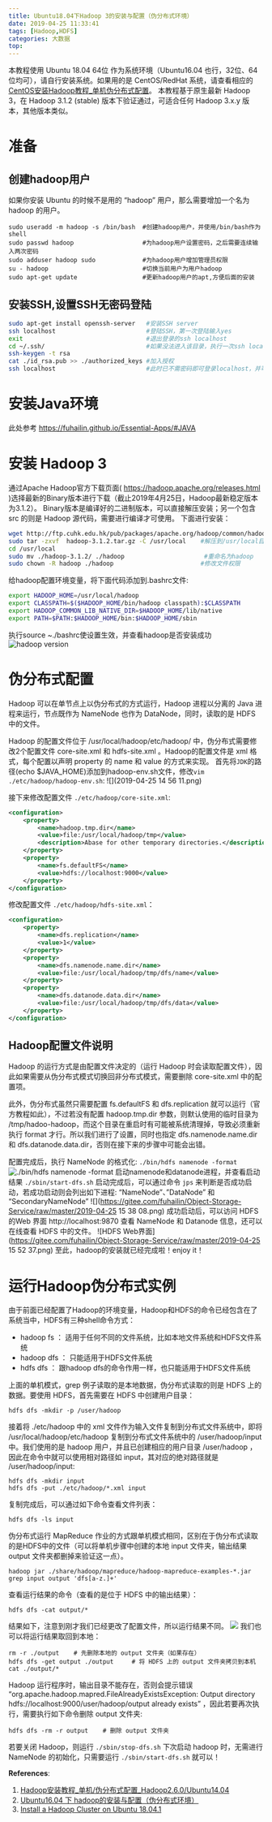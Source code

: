 ```yaml
---
title: Ubuntu18.04下Hadoop 3的安装与配置（伪分布式环境）
date: 2019-04-25 11:33:41
tags: [Hadoop,HDFS]
categories: 大数据
top:
---
```

本教程使用 Ubuntu 18.04 64位 作为系统环境（Ubuntu16.04 也行，32位、64位均可），请自行安装系统。如果用的是 CentOS/RedHat 系统，请查看相应的[CentOS安装Hadoop教程_单机伪分布式配置](http://dblab.xmu.edu.cn/blog/install-hadoop-in-centos/)。
本教程基于原生最新 Hadoop 3，在 Hadoop 3.1.2 (stable) 版本下验证通过，可适合任何 Hadoop 3.x.y 版本，其他版本类似。
<!-- more -->
# 准备
## 创建hadoop用户
如果你安装 Ubuntu 的时候不是用的 “hadoop” 用户，那么需要增加一个名为 hadoop 的用户。
```Shell
sudo useradd -m hadoop -s /bin/bash  #创建hadoop用户，并使用/bin/bash作为shell
sudo passwd hadoop                   #为hadoop用户设置密码，之后需要连续输入两次密码
sudo adduser hadoop sudo             #为hadoop用户增加管理员权限
su - hadoop                          #切换当前用户为用户hadoop
sudo apt-get update                  #更新hadoop用户的apt,方便后面的安装
```
## 安装SSH,设置SSH无密码登陆
```bash
sudo apt-get install openssh-server   #安装SSH server
ssh localhost                         #登陆SSH，第一次登陆输入yes
exit                                  #退出登录的ssh localhost
cd ~/.ssh/                            #如果没法进入该目录，执行一次ssh localhost
ssh-keygen -t rsa　　
cat ./id_rsa.pub >> ./authorized_keys #加入授权
ssh localhost                         #此时已不需密码即可登录localhost，并可见下图。如果失败则可以搜索SSH免密码登录来寻求答案
```

# 安装Java环境
此处参考 https://fuhailin.github.io/Essential-Apps/#JAVA
# 安装 Hadoop 3
通过Apache Hadoop官方下载页面( https://hadoop.apache.org/releases.html )选择最新的Binary版本进行下载（截止2019年4月25日，Hadoop最新稳定版本为3.1.2）。
Binary版本是编译好的二进制版本，可以直接解压安装；另一个包含 src 的则是 Hadoop 源代码，需要进行编译才可使用。
下面进行安装：
```bash
wget http://ftp.cuhk.edu.hk/pub/packages/apache.org/hadoop/common/hadoop-3.1.2/hadoop-3.1.2.tar.gz
sudo tar -zxvf  hadoop-3.1.2.tar.gz -C /usr/local    #解压到/usr/local目录下
cd /usr/local
sudo mv ./hadoop-3.1.2/ ./hadoop                      #重命名为hadoop
sudo chown -R hadoop ./hadoop                        #修改文件权限
```
给hadoop配置环境变量，将下面代码添加到.bashrc文件:
```bash
export HADOOP_HOME=/usr/local/hadoop
export CLASSPATH=$($HADOOP_HOME/bin/hadoop classpath):$CLASSPATH
export HADOOP_COMMON_LIB_NATIVE_DIR=$HADOOP_HOME/lib/native
export PATH=$PATH:$HADOOP_HOME/bin:$HADOOP_HOME/sbin
```
执行source ~./bashrc使设置生效，并查看hadoop是否安装成功
![hadoop version](https://gitee.com/fuhailin/Object-Storage-Service/raw/master/hadoop-version.png)

# 伪分布式配置
Hadoop 可以在单节点上以伪分布式的方式运行，Hadoop 进程以分离的 Java 进程来运行，节点既作为 NameNode 也作为 DataNode，同时，读取的是 HDFS 中的文件。

Hadoop 的配置文件位于 /usr/local/hadoop/etc/hadoop/ 中，伪分布式需要修改2个配置文件 core-site.xml 和 hdfs-site.xml 。Hadoop的配置文件是 xml 格式，每个配置以声明 property 的 name 和 value 的方式来实现。
首先将`JDK`的路径(echo $JAVA_HOME)添加到hadoop-env.sh文件，修改`vim ./etc/hadoop/hadoop-env.sh`:
![](2019-04-25 14 56 11.png)

接下来修改配置文件 `./etc/hadoop/core-site.xml`:
```xml
<configuration>
    <property>
        <name>hadoop.tmp.dir</name>
        <value>file:/usr/local/hadoop/tmp</value>
        <description>Abase for other temporary directories.</description>
    </property>
    <property>
        <name>fs.defaultFS</name>
        <value>hdfs://localhost:9000</value>
    </property>
</configuration>
```
修改配置文件 `./etc/hadoop/hdfs-site.xml`：
```xml
<configuration>
    <property>
        <name>dfs.replication</name>
        <value>1</value>
    </property>
    <property>
        <name>dfs.namenode.name.dir</name>
        <value>file:/usr/local/hadoop/tmp/dfs/name</value>
    </property>
    <property>
        <name>dfs.datanode.data.dir</name>
        <value>file:/usr/local/hadoop/tmp/dfs/data</value>
    </property>
</configuration>
```
## Hadoop配置文件说明
Hadoop 的运行方式是由配置文件决定的（运行 Hadoop 时会读取配置文件），因此如果需要从伪分布式模式切换回非分布式模式，需要删除 core-site.xml 中的配置项。

此外，伪分布式虽然只需要配置 fs.defaultFS 和 dfs.replication 就可以运行（官方教程如此），不过若没有配置 hadoop.tmp.dir 参数，则默认使用的临时目录为 /tmp/hadoo-hadoop，而这个目录在重启时有可能被系统清理掉，导致必须重新执行 format 才行。所以我们进行了设置，同时也指定 dfs.namenode.name.dir 和 dfs.datanode.data.dir，否则在接下来的步骤中可能会出错。

配置完成后，执行 NameNode 的格式化:
`./bin/hdfs namenode -format`
![./bin/hdfs namenode -format](https://gitee.com/fuhailin/Object-Storage-Service/raw/master/namenode-format.png)
启动namenode和datanode进程，并查看启动结果
`./sbin/start-dfs.sh`
启动完成后，可以通过命令 `jps` 来判断是否成功启动，若成功启动则会列出如下进程: “NameNode”、”DataNode” 和 “SecondaryNameNode”
![](https://gitee.com/fuhailin/Object-Storage-Service/raw/master/2019-04-25 15 38 08.png)
成功启动后，可以访问 HDFS的Web 界面 http://localhost:9870 查看 NameNode 和 Datanode 信息，还可以在线查看 HDFS 中的文件。
![HDFS Web界面](https://gitee.com/fuhailin/Object-Storage-Service/raw/master/2019-04-25 15 52 37.png)
至此，hadoop的安装就已经完成啦！enjoy it！
# 运行Hadoop伪分布式实例
由于前面已经配置了Hadoop的环境变量，Hadoop和HDFS的命令已经包含在了系统当中，HDFS有三种shell命令方式：
 - hadoop fs         ： 适用于任何不同的文件系统，比如本地文件系统和HDFS文件系统
 - hadoop dfs        ： 只能适用于HDFS文件系统
 - hdfs dfs          ： 跟hadoop dfs的命令作用一样，也只能适用于HDFS文件系统

上面的单机模式，grep 例子读取的是本地数据，伪分布式读取的则是 HDFS 上的数据。要使用 HDFS，首先需要在 HDFS 中创建用户目录：
```shell
hdfs dfs -mkdir -p /user/hadoop
```
接着将 ./etc/hadoop 中的 xml 文件作为输入文件复制到分布式文件系统中，即将 /usr/local/hadoop/etc/hadoop 复制到分布式文件系统中的 /user/hadoop/input 中。我们使用的是 hadoop 用户，并且已创建相应的用户目录 /user/hadoop ，因此在命令中就可以使用相对路径如 input，其对应的绝对路径就是 /user/hadoop/input:
```shell
hdfs dfs -mkdir input
hdfs dfs -put ./etc/hadoop/*.xml input
```
复制完成后，可以通过如下命令查看文件列表：
```shell
hdfs dfs -ls input
```
伪分布式运行 MapReduce 作业的方式跟单机模式相同，区别在于伪分布式读取的是HDFS中的文件（可以将单机步骤中创建的本地 input 文件夹，输出结果 output 文件夹都删掉来验证这一点）。
```
hadoop jar ./share/hadoop/mapreduce/hadoop-mapreduce-examples-*.jar grep input output 'dfs[a-z.]+'
```
查看运行结果的命令（查看的是位于 HDFS 中的输出结果）：
```
hdfs dfs -cat output/*
```
结果如下，注意到刚才我们已经更改了配置文件，所以运行结果不同。
![](https://gitee.com/fuhailin/Object-Storage-Service/raw/master/2019-04-25-16-21-24.png)
我们也可以将运行结果取回到本地：
```shell
rm -r ./output    # 先删除本地的 output 文件夹（如果存在）
hdfs dfs -get output ./output     # 将 HDFS 上的 output 文件夹拷贝到本机
cat ./output/*
```
Hadoop 运行程序时，输出目录不能存在，否则会提示错误 “org.apache.hadoop.mapred.FileAlreadyExistsException: Output directory hdfs://localhost:9000/user/hadoop/output already exists” ，因此若要再次执行，需要执行如下命令删除 output 文件夹:
```
hdfs dfs -rm -r output    # 删除 output 文件夹
```
若要关闭 Hadoop，则运行
```./sbin/stop-dfs.sh```
下次启动 hadoop 时，无需进行 NameNode 的初始化，只需要运行 `./sbin/start-dfs.sh` 就可以！

**References**:
1. [Hadoop安装教程_单机/伪分布式配置_Hadoop2.6.0/Ubuntu14.04](http://dblab.xmu.edu.cn/blog/install-hadoop/)
2. [Ubuntu16.04 下 hadoop的安装与配置（伪分布式环境）](https://www.cnblogs.com/87hbteo/p/7606012.html)
3. [Install a Hadoop Cluster on Ubuntu 18.04.1](https://dzone.com/articles/install-a-hadoop-cluster-on-ubuntu-18041)
